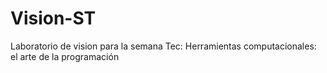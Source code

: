 # Vision-ST
Laboratorio de vision para la semana Tec: Herramientas computacionales: el arte de la programación
